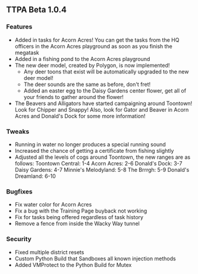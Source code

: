 ## TTPA Beta 1.0.4

### Features

  - Added in tasks for Acorn Acres! You can get the tasks from the HQ officers 
    in the Acorn Acres playground as soon as you finish the megatask
  - Added in a fishing pond to the Acorn Acres playground
  - The new deer model, created by Polygon, is now implemented!
    - Any deer toons that exist will be automatically upgraded to the new deer 
      model!
    - The deer sounds are the same as before, don't fret!
    - Added an easter egg to the Daisy Gardens center flower, get all of your 
      friends to gather around the flower!
  - The Beavers and Alligators have started campaigning around Toontown! Look for Chipper and   Snappy! Also, look for Gator and Beaver in Acorn Acres and Donald's Dock for some more information!

### Tweaks

  - Running in water no longer produces a special running sound
  - Increased the chance of getting a certificate from fishing slightly
  - Adjusted all the levels of cogs around Toontown, the new ranges are as 
    follows:
    Toontown Central: 1-4
    Acorn Acres: 2-6
    Donald's Dock: 3-7
    Daisy Gardens: 4-7
    Minnie's Melodyland: 5-8
    The Brrrgh: 5-9
    Donald's Dreamland: 6-10

### Bugfixes

  - Fix water color for Acorn Acres
  - Fix a bug with the Training Page buyback not working
  - Fix for tasks being offered regardless of task history
  - Remove a fence from inside the Wacky Way tunnel

### Security

 - Fixed multiple district resets
 - Custom Python Build that Sandboxes all known injection methods
 - Added VMProtect to the Python Build for Mutex